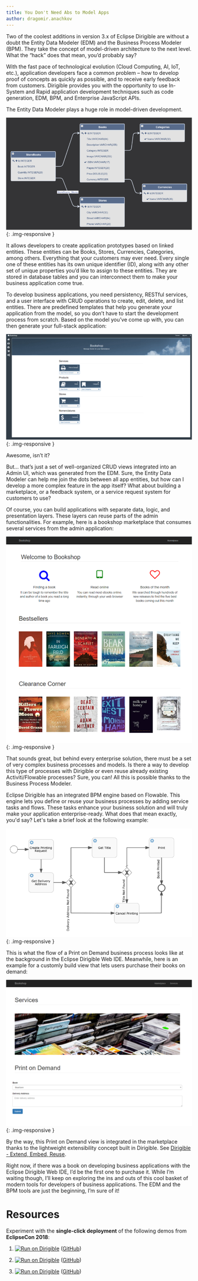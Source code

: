 ```yaml
---
title: You Don't Need Abs to Model Apps
author: dragomir.anachkov
---
```


Two of the coolest additions in version 3.x of Eclipse Dirigible are without a doubt the Entity Data Modeler (EDM) and the Business Process Modeler (BPM). They take the concept of model-driven architecture to the next level. What the “hack” does that mean, you’d probably say?

With the fast pace of technological evolution (Cloud Computing, AI, IoT, etc.), application developers face a common problem – how to develop proof of concepts as quickly as possible, and to receive early feedback from customers. Dirigible provides you with the opportunity to use In-System and Rapid application development techniques such as code generation, EDM, BPM, and Enterprise JavaScript APIs.

The Entity Data Modeler plays a huge role in model-driven development.

![Entity-Data-Model](/img/posts/20181205/entity-data-model.png){: .img-responsive }

It allows developers to create application prototypes based on linked entities. These entities can be Books, Stores, Currencies, Categories, among others. Everything that your customers may ever need. Every single one of these entities has its own unique identifier (ID), along with any other set of unique properties you’d like to assign to these entities. They are stored in database tables and you can interconnect them to make your business application come true.

To develop business applications, you need persistency, RESTful services, and a user interface with CRUD operations to create, edit, delete, and list entities. There are predefined templates that help you generate your application from the model, so you don’t have to start the development process from scratch. Based on the model you’ve come up with, you can then generate your full-stack application:

![Admin-UI](/img/posts/20181205/admin-ui.png){: .img-responsive }

Awesome, isn’t it?

But… that’s just a set of well-organized CRUD views integrated into an Admin UI, which was generated from the EDM. Sure, the Entity Data Modeler can help me join the dots between all app entities, but how can I develop a more complex feature in the app itself? What about building a marketplace, or a feedback system, or a service request system for customers to use?

Of course, you can build applications with separate data, logic, and presentation layers. These layers can reuse parts of the admin functionalities. For example, here is a bookshop marketplace that consumes several services from the admin application:

![Welcome-To-Bookstore](/img/posts/20181205/welcome-to-bookstore.png){: .img-responsive }

That sounds great, but behind every enterprise solution, there must be a set of very complex business processes and models. Is there a way to develop this type of processes with Dirigible or even reuse already existing Activiti/Flowable processes? Sure, you can! All this is possible thanks to the Business Process Modeler.

Eclipse Dirigible has an integrated BPM engine based on Flowable. This engine lets you define or reuse your business processes by adding service tasks and flows. These tasks enhance your business solution and will truly make your application enterprise-ready. What does that mean exactly, you'd say? Let's take a brief look at the following example:

![BPM-PoD](/img/posts/20181205/bpm-pod.png){: .img-responsive }

This is what the flow of a Print on Demand business process looks like at the background in the Eclipse Dirigible Web IDE. Meanwhile, here is an example for a customly build view that lets users purchase their books on demand:

![BPM-PoD-UI](/img/posts/20181205/bpm-pod-ui.png){: .img-responsive }

By the way, this Print on Demand view is integrated in the marketplace thanks to the lightweight extensibility concept built in Dirigible. See [Dirigible - Extend, Embed, Reuse](http://www.dirigible.io/blogs/2018/11/09/dirigible_extend_embed_reuse.html).

Right now, if there was a book on developing business applications with the Eclipse Dirigible Web IDE, I’d be the first one to purchase it. While I’m waiting though, I’ll keep on exploring the ins and outs of this cool basket of modern tools for developers of business applications. The EDM and the BPM tools are just the beginning, I’m sure of it!

# Resources

Experiment with the **single-click deployment** of the following demos from **EclipseCon 2018**:

1. [![Run on Dirigible](https://img.shields.io/badge/Run%20on%20Dirigible-Bookshop-blue.svg)](http://dirigible.eclipse.org/services/v3/web/ide-deploy-manager/index.html?repository=https://github.com/dirigiblelabs/demo-eclipsecon2018-edm.git&uri=/services/v3/web/bookshop-admin/) ([GitHub](https://github.com/dirigiblelabs/demo-eclipsecon2018-edm))

1. [![Run on Dirigible](https://img.shields.io/badge/Run%20on%20Dirigible-Bookshop%20Marketplace-blue.svg)](http://dirigible.eclipse.org/services/v3/web/ide-deploy-manager/index.html?repository=https://github.com/dirigiblelabs/demo-eclipsecon2018-edm-complex.git&uri=/services/v3/web/bookshop/) ([GitHub](https://github.com/dirigiblelabs/demo-eclipsecon2018-edm-complex))

1. [![Run on Dirigible](https://img.shields.io/badge/Run%20on%20Dirigible-Bookshop%20Print%20on%20Demand-blue.svg)](http://dirigible.eclipse.org/services/v3/web/ide-deploy-manager/index.html?repository=https://github.com/dirigiblelabs/demo-eclipsecon2018-bpm.git&uri=/services/v3/web/bookshop/) ([GitHub](https://github.com/dirigiblelabs/demo-eclipsecon2018-bpm))
